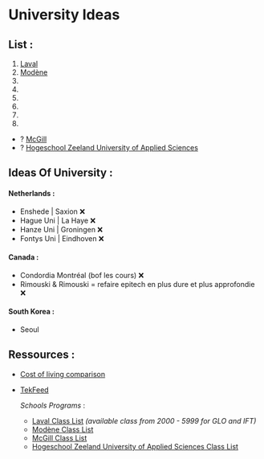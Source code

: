 # University Ideas 

## List :
1. [Laval](./laval_class.md) 
2. [Modène](./modene_class.md)
3.
4.
5. 
6.
7.
8.

- ? [McGill](./mcgill_class.md)
- ? [Hogeschool Zeeland University of Applied Sciences](./hoge_class.md)

## Ideas Of University : <br />
#### Netherlands :
- Enshede | Saxion ❌
- Hague Uni | La Haye ❌
- Hanze Uni | Groningen ❌
- Fontys Uni | Eindhoven ❌

#### Canada :
- Condordia Montréal (bof les cours) ❌
- Rimouski & Rimouski = refaire epitech en plus dure et plus approfondie ❌

#### South Korea :
- Seoul

## Ressources : <br />
- [Cost of living comparison](https://www.numbeo.com/cost-of-living/)
- [TekFeed](https://tekfeed.epitech.eu/#/)

    *Schools Programs* : <br />
    - [Laval Class List](https://www.ulaval.ca/etudes/cours?search=&matieres%5B0%5D=0&matieres%5B87%5D=87&day=All&start=All&end=All&field_sections_course_nbcred_min=All&field_sections_course_nbcred_max=All) *(available class from 2000 - 5999 for GLO and IFT)*
    - [Modène Class List](https://unimore.coursecatalogue.cineca.it/corsi/2023/10861/insegnamenti/10000?schemaid=20865)
    - [McGill Class List](https://www.mcgill.ca/continuingstudies/areas-study/scs-certificate-management)
    - [Hogeschool Zeeland University of Applied Sciences Class List](https://hz.nl/en/study-programmes/information-communication-technology-exchange)